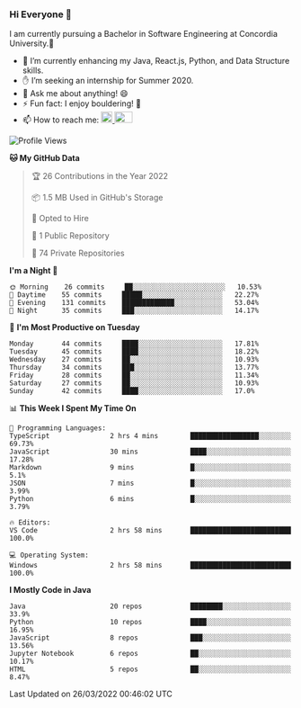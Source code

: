### Hi Everyone 👋
I am currently pursuing a Bachelor in Software Engineering at Concordia University.🏫

- 🌱 I’m currently enhancing my Java, React.js, Python, and Data Structure skills.
- ✋ I’m seeking an internship for Summer 2020.
- 💬 Ask me about anything! 😄
- ⚡ Fun fact: I enjoy bouldering! 🧗‍
- 📫 How to reach me: <a href="https://www.linkedin.com/in/siu-tong-ye/" target="_blank"> <img width="20px" width="32" src="https://cdn.jsdelivr.net/npm/simple-icons@v3/icons/linkedin.svg" /> </a> <a href="mailto:SiuTongYe@gmail.com" target="_blank"> <img height="20" width="32" src="https://cdn.jsdelivr.net/npm/simple-icons@v3/icons/gmail.svg" /> </a>

<!--START_SECTION:waka-->
![Profile Views](http://img.shields.io/badge/Profile%20Views-0-blue)

**🐱 My GitHub Data** 

> 🏆 26 Contributions in the Year 2022
 > 
> 📦 1.5 MB Used in GitHub's Storage 
 > 
> 💼 Opted to Hire
 > 
> 📜 1 Public Repository 
 > 
> 🔑 74 Private Repositories  
 > 
**I'm a Night 🦉** 

```text
🌞 Morning    26 commits     ██░░░░░░░░░░░░░░░░░░░░░░░   10.53% 
🌆 Daytime    55 commits     █████░░░░░░░░░░░░░░░░░░░░   22.27% 
🌃 Evening    131 commits    █████████████░░░░░░░░░░░░   53.04% 
🌙 Night      35 commits     ███░░░░░░░░░░░░░░░░░░░░░░   14.17%

```
📅 **I'm Most Productive on Tuesday** 

```text
Monday       44 commits     ████░░░░░░░░░░░░░░░░░░░░░   17.81% 
Tuesday      45 commits     ████░░░░░░░░░░░░░░░░░░░░░   18.22% 
Wednesday    27 commits     ██░░░░░░░░░░░░░░░░░░░░░░░   10.93% 
Thursday     34 commits     ███░░░░░░░░░░░░░░░░░░░░░░   13.77% 
Friday       28 commits     ██░░░░░░░░░░░░░░░░░░░░░░░   11.34% 
Saturday     27 commits     ██░░░░░░░░░░░░░░░░░░░░░░░   10.93% 
Sunday       42 commits     ████░░░░░░░░░░░░░░░░░░░░░   17.0%

```


📊 **This Week I Spent My Time On** 

```text
💬 Programming Languages: 
TypeScript               2 hrs 4 mins        █████████████████░░░░░░░░   69.73% 
JavaScript               30 mins             ████░░░░░░░░░░░░░░░░░░░░░   17.28% 
Markdown                 9 mins              █░░░░░░░░░░░░░░░░░░░░░░░░   5.1% 
JSON                     7 mins              █░░░░░░░░░░░░░░░░░░░░░░░░   3.99% 
Python                   6 mins              █░░░░░░░░░░░░░░░░░░░░░░░░   3.79%

🔥 Editors: 
VS Code                  2 hrs 58 mins       █████████████████████████   100.0%

💻 Operating System: 
Windows                  2 hrs 58 mins       █████████████████████████   100.0%

```

**I Mostly Code in Java** 

```text
Java                     20 repos            ████████░░░░░░░░░░░░░░░░░   33.9% 
Python                   10 repos            ████░░░░░░░░░░░░░░░░░░░░░   16.95% 
JavaScript               8 repos             ███░░░░░░░░░░░░░░░░░░░░░░   13.56% 
Jupyter Notebook         6 repos             ██░░░░░░░░░░░░░░░░░░░░░░░   10.17% 
HTML                     5 repos             ██░░░░░░░░░░░░░░░░░░░░░░░   8.47%

```



 Last Updated on 26/03/2022 00:46:02 UTC
<!--END_SECTION:waka-->
